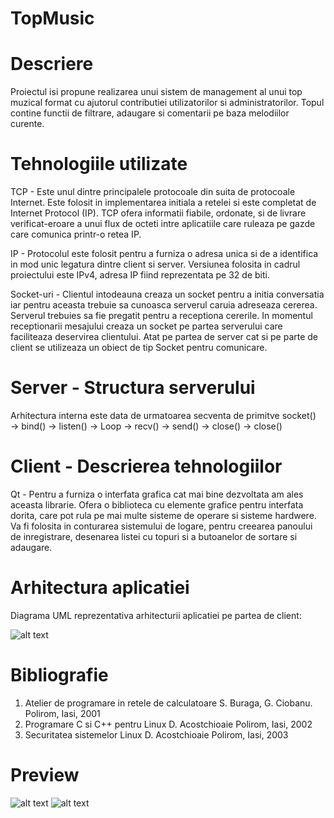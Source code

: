 # TopMusic

# Descriere
Proiectul isi propune realizarea unui sistem de management
al unui top muzical format cu ajutorul contributiei utilizatorilor si administratorilor.
Topul contine functii de filtrare, adaugare si comentarii
pe baza melodiilor curente.

# Tehnologiile utilizate
TCP - Este unul dintre principalele protocoale din suita de protocoale Internet.
Este folosit in implementarea initiala a retelei si este completat de Internet Protocol
(IP). TCP ofera informatii fiabile, ordonate, si de livrare verificat-eroare a
unui flux de octeti intre aplicatiile care ruleaza pe gazde care comunica printr-o
retea IP.

IP - Protocolul este folosit pentru a furniza o adresa unica si de a identifica
in mod unic legatura dintre client si server. Versiunea folosita in cadrul proiectului
este IPv4, adresa IP fiind reprezentata pe 32 de biti.

Socket-uri - Clientul intodeauna creaza un socket pentru a initia conversatia iar
pentru aceasta trebuie sa cunoasca serverul caruia adreseaza cererea. Serverul
trebuies sa fie pregatit pentru a receptiona cererile. In momentul receptionarii
mesajului creaza un socket pe partea serverului care faciliteaza deservirea clientului.
Atat pe partea de server cat si pe parte de client se utilizeaza un obiect
de tip Socket pentru comunicare.

# Server - Structura serverului
Arhitectura interna este data de urmatoarea secventa de primitve socket() →
bind() → listen() → Loop → recv() → send() → close() → close()

# Client - Descrierea tehnologiilor
Qt - Pentru a furniza o interfata grafica cat mai bine dezvoltata am ales aceasta
librarie. Ofera o biblioteca cu elemente grafice pentru interfata dorita, care pot
rula pe mai multe sisteme de operare si sisteme hardwere. Va fi folosita in conturarea
sistemului de logare, pentru creearea panoului de inregistrare, desenarea
listei cu topuri si a butoanelor de sortare si adaugare.

# Arhitectura aplicatiei
Diagrama UML reprezentativa arhitecturii aplicatiei pe partea de client:

![alt text](https://i.imgur.com/Z0CWGF4.png)

# Bibliografie
1. Atelier de programare in retele de calculatoare S. Buraga, G. Ciobanu. Polirom,
Iasi, 2001
2. Programare C si C++ pentru Linux D. Acostchioaie Polirom, Iasi, 2002
3. Securitatea sistemelor Linux D. Acostchioaie Polirom, Iasi, 2003

# Preview
![alt text](https://i.imgur.com/eVciVRV.png)
![alt text](https://i.imgur.com/I1Dy6wC.png)

